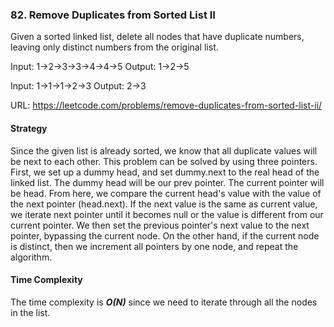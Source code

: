 ### 82. Remove Duplicates from Sorted List II
Given a sorted linked list, delete all nodes that have duplicate numbers, leaving only distinct numbers from the original list.

Input: 1->2->3->3->4->4->5
Output: 1->2->5

Input: 1->1->1->2->3
Output: 2->3

URL: https://leetcode.com/problems/remove-duplicates-from-sorted-list-ii/

#### Strategy
Since the given list is already sorted, we know that all duplicate values will be next to each other. This problem can be solved by using three pointers. First, we set up a dummy head, and set dummy.next to the real head of the linked list. The dummy head will be our prev pointer. The current pointer will be head. From here, we compare the current head's value with the value of the next pointer (head.next). If the next value is the same as current value, we iterate next pointer until it becomes null or the value is different from our current pointer. We then set the previous pointer's next value to the next pointer, bypassing the current node. On the other hand, if the current node is distinct, then we increment all pointers by one node, and repeat the algorithm. 

#### Time Complexity
The time complexity is ***O(N)*** since we need to iterate through all the nodes in the list. 